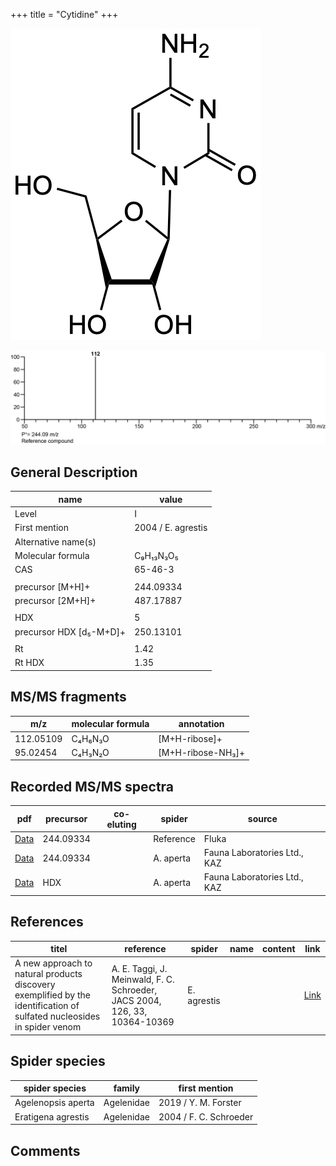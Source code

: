 +++
title = "Cytidine"
+++

![](/img/Cytidine.png)

![](/img_MSMS/244_Cytidine.png)

## General Description

| name                    | value              |
|-------------------------|--------------------|
| Level                   | I                  |
| First mention           | 2004 / E. agrestis |
| Alternative name(s)     |                    |
| Molecular formula       | C₉H₁₃N₃O₅          |
| CAS                     | 65-46-3            |
|                         |                    |
| precursor  [M+H]+       | 244.09334          |
| precursor  [2M+H]+      | 487.17887          |
|                         |                    |
| HDX                     | 5                  |
| precursor HDX [d₅-M+D]+ | 250.13101          |
|                         |                    |
| Rt                      | 1.42               |
| Rt HDX                  | 1.35               |

## MS/MS fragments

| m/z       | molecular formula | annotation        |
|-----------|-------------------|-------------------|
| 112.05109 | C₄H₆N₃O           | [M+H-ribose]+     |
| 95.02454  | C₄H₃N₂O           | [M+H-ribose-NH₃]+ |

## Recorded MS/MS spectra

| pdf                                           | precursor | co-eluting | spider    | source                       |
|-----------------------------------------------|-----------|------------|-----------|------------------------------|
| [Data](/pdf/244_Cytidine_1-42.pdf)            | 244.09334 |            | Reference | Fluka                        |
| [Data](/pdf/A-aperta/244_Cytidine_Aa.pdf)     | 244.09334 |            | A. aperta | Fauna Laboratories Ltd., KAZ |
| [Data](/pdf/A-aperta/244_Cytidine_Aa_HDX.pdf) | HDX       |            | A. aperta | Fauna Laboratories Ltd., KAZ |

## References

| titel                                                                                                                  | reference                                                                  | spider      | name | content | link                                           |
|------------------------------------------------------------------------------------------------------------------------|----------------------------------------------------------------------------|-------------|------|---------|------------------------------------------------|
| A new approach to natural products discovery exemplified by the identification of sulfated nucleosides in spider venom | A. E. Taggi, J. Meinwald, F. C. Schroeder, JACS 2004, 126, 33, 10364-10369 | E. agrestis |      |         | [Link](https://pubs.acs.org/doi/abs/10.1021/ja047416n) |

## Spider species

| spider species     | family     | first mention          |
|--------------------|------------|------------------------|
| Agelenopsis aperta | Agelenidae | 2019 / Y. M. Forster   |
| Eratigena agrestis | Agelenidae | 2004 / F. C. Schroeder |

## Comments